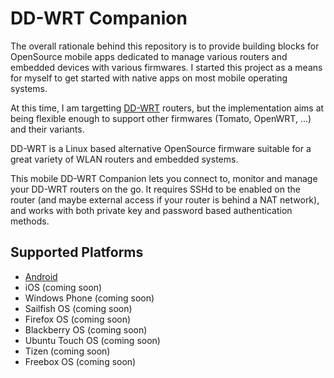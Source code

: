 DD-WRT Companion
===============

The overall rationale behind this repository is to provide building blocks for OpenSource mobile apps dedicated to manage various routers and embedded devices with various firmwares.
I started this project as a means for myself to get started with native apps on most mobile operating systems.

At this time, I am targetting [DD-WRT](http://www.dd-wrt.com) routers, but the implementation aims at being flexible enough to support other firmwares (Tomato, OpenWRT, ...) and their variants.

DD-WRT is a Linux based alternative OpenSource firmware suitable for a great variety of WLAN routers and embedded systems. 

This mobile DD-WRT Companion lets you connect to, monitor and manage your DD-WRT routers on the go. 
It requires SSHd to be enabled on the router (and maybe external access if your router is behind a NAT network), and works with both private key and password based authentication methods.

Supported Platforms
-------

* [Android](android)
* iOS (coming soon)
* Windows Phone (coming soon)
* Sailfish OS (coming soon)
* Firefox OS (coming soon)
* Blackberry OS (coming soon)
* Ubuntu Touch OS (coming soon)
* Tizen (coming soon)
* Freebox OS (coming soon)
